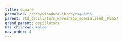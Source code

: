 ```yaml
---
title: square
permalink: /docs/StandardLibrary#square5
parent: std_oscillators_waveshape_specialised__K0a57
grand_parent: oscillators
has_children: False
nav_order: 4
---
```

